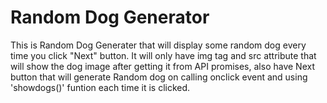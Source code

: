 # Random Dog Generator
This is Random Dog Generater that will display some random dog every time you click "Next" button.
It will only have img tag and src attribute that will show the dog image after getting it from API promises, also have Next button that will generate Random dog on calling onclick event and using 'showdogs()' funtion each time it is clicked.


